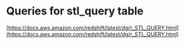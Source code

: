 Queries for stl_query table
===========================

[https://docs.aws.amazon.com/redshift/latest/dg/r_STL_QUERY.html](https://docs.aws.amazon.com/redshift/latest/dg/r_STL_QUERY.html)
